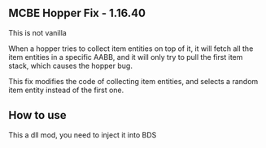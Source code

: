 ## MCBE Hopper Fix - 1.16.40

This is not vanilla

When a hopper tries to collect item entities on top of it, it will fetch all the item entities in a specific AABB, and it will only try to pull the first item stack, which causes the hopper bug.

This fix modifies the code of collecting item entities, and selects a random item entity instead of the first one.

## How to use
This a dll mod, you need to inject it into BDS

